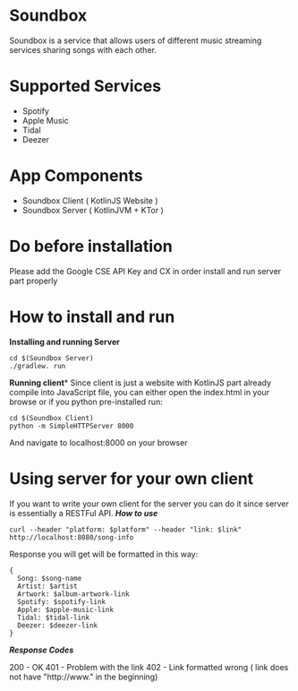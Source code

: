 # Soundbox
Soundbox is a service that allows users of different music streaming services sharing songs with each other.
# Supported Services
- Spotify
- Apple Music
- Tidal
- Deezer
# App Components
- Soundbox Client ( KotlinJS Website )
- Soundbox Server ( KotlinJVM + KTor )
# Do before installation
Please add the Google CSE API Key and CX in order install and run server part properly
# How to install and run
**Installing and running Server**
```
cd $(Soundbox Server)
./gradlew. run
```
**Running client***
Since client is just a website with KotlinJS part already compile into JavaScript file, you can either open the index.html in your browse or if you python pre-installed run:
```
cd $(Soundbox Client)
python -m SimpleHTTPServer 8000
```
And navigate to localhost:8000 on your browser

# Using server for your own client
If you want to write your own client for the server you can do it since server is essentially a RESTFul API.
***How to use***
```
curl --header "platform: $platform" --header "link: $link" http://localhost:8080/song-info
```
Response you will get will be formatted in this way:

```
{
  Song: $song-name
  Artist: $artist
  Artwork: $album-artwork-link
  Spotify: $spotify-link
  Apple: $apple-music-link
  Tidal: $tidal-link
  Deezer: $deezer-link
}
```
***Response Codes***

200 - OK
401 - Problem with the link
402 - Link formatted wrong ( link does not have "http://www." in the beginning)
